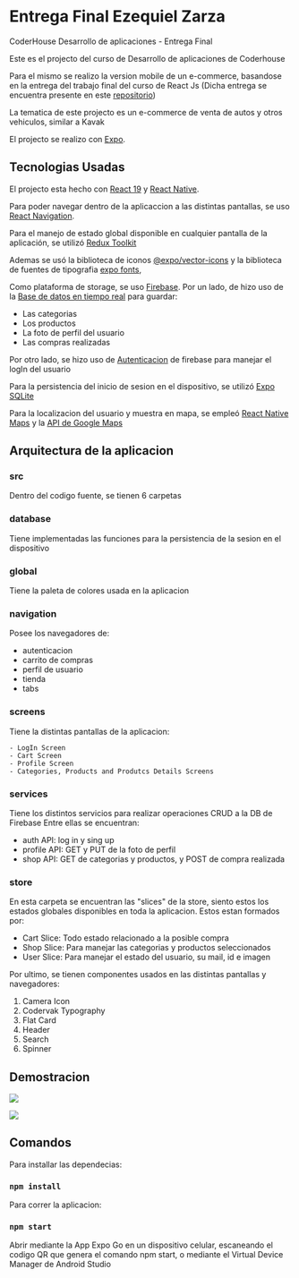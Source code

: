# Entrega Final Ezequiel Zarza

CoderHouse Desarrollo de aplicaciones - Entrega Final

Este es el projecto del curso de Desarrollo de aplicaciones de Coderhouse

Para el mismo se realizo la version mobile de un e-commerce, basandose en la entrega del trabajo final del curso de React Js
(Dicha entrega se encuentra presente en este [repositorio](https://github.com/EzequielZarza/PreEntrega1Zarza))

La tematica de este projecto es un e-commerce de venta de autos y otros vehiculos, similar a Kavak

El projecto se realizo con [Expo](https://docs.expo.dev/).

## Tecnologias Usadas

El projecto esta hecho con [React 19](https://react.dev/) y [React Native](https://reactnative.dev/docs/intro-react-native-components).

Para poder navegar dentro de la aplicaccion a las distintas pantallas, se uso [React Navigation](https://reactnavigation.org/).

Para el manejo de estado global disponible en cualquier pantalla de la aplicación, se utilizó [Redux Toolkit](https://redux-toolkit.js.org/)

Ademas se usó la biblioteca de iconos [@expo/vector-icons](https://icons.expo.fyi/Index) y la biblioteca de fuentes de tipografia
[expo fonts](https://docs.expo.dev/develop/user-interface/fonts/),

Como plataforma de storage, se uso [Firebase](https://firebase.google.com/?hl=es).
Por un lado, de hizo uso de la [Base de datos en tiempo real](https://firebase.google.com/docs/database) para
guardar:
  - Las categorias
  - Los productos
  - La foto de perfil del usuario
  - Las compras realizadas

Por otro lado, se hizo uso de [Autenticacion](https://firebase.google.com/docs/auth) de firebase para manejar el logIn del usuario

Para la persistencia del inicio de sesion en el dispositivo, se utilizó [Expo SQLite](https://docs.expo.dev/versions/latest/sdk/sqlite/)

Para la localizacion del usuario y muestra en mapa, se empleó [React Native Maps](https://www.npmjs.com/package/react-native-maps) y la [API de Google Maps](https://console.cloud.google.com/google/maps-apis/home)


## Arquitectura de la aplicacion

### src

Dentro del codigo fuente, se tienen 6 carpetas

### database 
  Tiene implementadas las funciones para la persistencia de la sesion en el dispositivo

### global

  Tiene la paleta de colores usada en la aplicacion

### navigation

  Posee los navegadores de:

  - autenticacion
  - carrito de compras
  - perfil de usuario
  - tienda
  - tabs

### screens

  Tiene la distintas pantallas de la aplicacion:

    - LogIn Screen
    - Cart Screen
    - Profile Screen
    - Categories, Products and Produtcs Details Screens

### services

  Tiene los distintos servicios para realizar operaciones CRUD a la DB de Firebase
  Entre ellas se encuentran:

  - auth API: log in y sing up
  - profile API: GET y PUT de la foto de perfil
  - shop API: GET de categorias y productos, y POST de compra realizada

### store

  En esta carpeta se encuentran las "slices" de la store, siento estos los estados
  globales disponibles en toda la aplicacion.
  Estos estan formados por:

  - Cart Slice: Todo estado relacionado a la posible compra
  - Shop Slice: Para manejar las categorias y productos seleccionados
  - User Slice: Para manejar el estado del usuario, su mail, id e imagen

Por ultimo, se tienen componentes usados en las distintas pantallas y navegadores:

  1. Camera Icon
  2. Codervak Typography
  3. Flat Card
  4. Header
  5. Search
  6. Spinner

## Demostracion

![](https://github.com/EzequielZarza/PreEntrega1Zarza/blob/main/demo-gifs/Codervak-Peek1.gif)


![](https://github.com/EzequielZarza/PreEntrega1Zarza/blob/main/demo-gifs/Codervak-Peek2.gif)


## Comandos

Para installar las dependecias:

### `npm install`

Para correr la aplicacion:

### `npm start`

Abrir mediante la App Expo Go en un dispositivo celular, escaneando el codigo QR que genera el comando npm start, o mediante el Virtual Device Manager de Android Studio 

